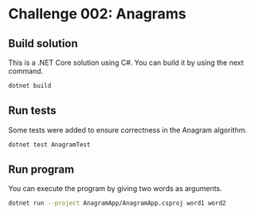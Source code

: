 # Challenge 002: Anagrams

## Build solution
This is a .NET Core solution using C#. You can build it by using the next command.
```bash
dotnet build
```

## Run tests
Some tests were added to ensure correctness in the Anagram algorithm.
```bash
dotnet test AnagramTest
```

## Run program
You can execute the program by giving two words as arguments.
```bash
dotnet run --project AnagramApp/AnagramApp.csproj word1 word2
```


